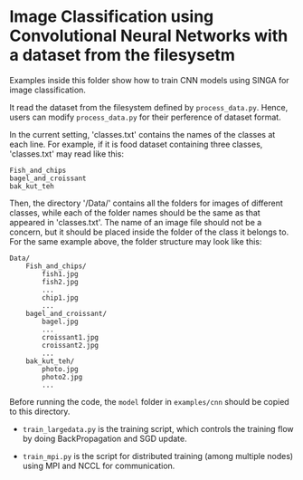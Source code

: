 <!--
    Licensed to the Apache Software Foundation (ASF) under one
    or more contributor license agreements.  See the NOTICE file
    distributed with this work for additional information
    regarding copyright ownership.  The ASF licenses this file
    to you under the Apache License, Version 2.0 (the
    "License"); you may not use this file except in compliance
    with the License.  You may obtain a copy of the License at

      http://www.apache.org/licenses/LICENSE-2.0

    Unless required by applicable law or agreed to in writing,
    software distributed under the License is distributed on an
    "AS IS" BASIS, WITHOUT WARRANTIES OR CONDITIONS OF ANY
    KIND, either express or implied.  See the License for the
    specific language governing permissions and limitations
    under the License.
-->

# Image Classification using Convolutional Neural Networks with a dataset from the filesysetm

Examples inside this folder show how to train CNN models using SINGA for image classification.

It read the dataset from the filesystem defined by `process_data.py`. Hence, users can modify `process_data.py`
for their perference of dataset format.

In the current setting, 'classes.txt' contains the names of the classes at each line. For example, if it is food dataset containing three classes, 'classes.txt' may read like this:

    Fish_and_chips
    bagel_and_croissant
    bak_kut_teh

Then, the directory '/Data/' contains all the folders for images of different classes, while each of the folder names should be the same as that appeared in 'classes.txt'. The name of an image file should not be a concern, but it should be placed inside the folder of the class it belongs to. For the same example above, the folder structure may look like this: 

    Data/
        Fish_and_chips/
            fish1.jpg
            fish2.jpg
            ...
            chip1.jpg
            ...
        bagel_and_croissant/
            bagel.jpg
            ...
            croissant1.jpg
            croissant2.jpg
            ...
        bak_kut_teh/
            photo.jpg
            photo2.jpg
            ...             

Before running the code, the `model` folder in `examples/cnn` should be copied to this directory.

* `train_largedata.py` is the training script, which controls the training flow by
  doing BackPropagation and SGD update.

* `train_mpi.py` is the script for distributed training (among multiple nodes) 
  using MPI and NCCL for communication.

